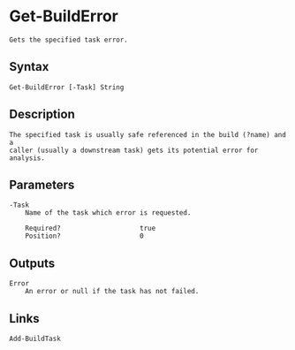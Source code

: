 # Get-BuildError

```text
Gets the specified task error.
```

## Syntax

```text
Get-BuildError [-Task] String
```

## Description

```text
The specified task is usually safe referenced in the build (?name) and a
caller (usually a downstream task) gets its potential error for analysis.
```

## Parameters

```text
-Task
    Name of the task which error is requested.
    
    Required?                    true
    Position?                    0
```

## Outputs

```text
Error
    An error or null if the task has not failed.
```

## Links

```text
Add-BuildTask
```
